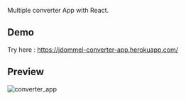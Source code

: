 Multiple converter App with React.

## Demo
Try here : https://jdommel-converter-app.herokuapp.com/

## Preview
![converter_app](https://user-images.githubusercontent.com/47571184/59207343-2e0e5000-8ba7-11e9-996b-3bd77ca87c42.jpg)

